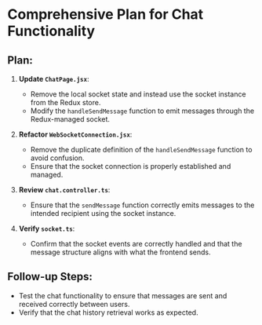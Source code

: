 # Comprehensive Plan for Chat Functionality

## Plan:

1. **Update `ChatPage.jsx`**:
   - Remove the local socket state and instead use the socket instance from the Redux store.
   - Modify the `handleSendMessage` function to emit messages through the Redux-managed socket.

2. **Refactor `WebSocketConnection.jsx`**:
   - Remove the duplicate definition of the `handleSendMessage` function to avoid confusion.
   - Ensure that the socket connection is properly established and managed.

3. **Review `chat.controller.ts`**:
   - Ensure that the `sendMessage` function correctly emits messages to the intended recipient using the socket instance.

4. **Verify `socket.ts`**:
   - Confirm that the socket events are correctly handled and that the message structure aligns with what the frontend sends.

## Follow-up Steps:
- Test the chat functionality to ensure that messages are sent and received correctly between users.
- Verify that the chat history retrieval works as expected.
